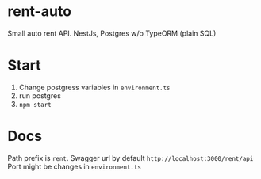 # rent-auto
Small auto rent API. NestJs, Postgres w/o TypeORM (plain SQL)

# Start
1. Change postgress variables in `environment.ts`
2. run postgres
3. `npm start`
# Docs

Path prefix is `rent`. Swagger url by default `http://localhost:3000/rent/api`
Port might be changes in `environment.ts`